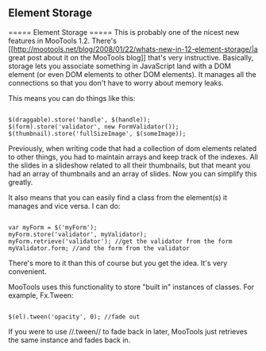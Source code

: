 Element Storage
---------------

===== Element Storage =====
This is probably one of the nicest new features in MooTools 1.2. There's [[http://mootools.net/blog/2008/01/22/whats-new-in-12-element-storage/|a great post about it on the MooTools blog]] that's very instructive. Basically, storage lets you associate something in JavaScript land with a DOM element (or even DOM elements to other DOM elements). It manages all the connections so that you don't have to worry about memory leaks.

This means you can do things like this:

<code javascript>
$(draggable).store('handle', $(handle));
$(form).store('validator', new FormValidator());
$(thumbnail).store('fullSizeImage', $(someImage));
</code>

Previously, when writing code that had a collection of dom elements related to other things, you had to maintain arrays and keep track of the indexes. All the slides in a slideshow related to all their thumbnails, but that meant you had an array of thumbnails and an array of slides. Now you can simplify this greatly.

It also means that you can easily find a class from the element(s) it manages and vice versa. I can do:

<code javascript>
var myForm = $('myForm');
myForm.store('validator', myValidator);
myForm.retrieve('validator'); //get the validator from the form
myValidator.form; //and the form from the validator
</code>

There's more to it than this of course but you get the idea. It's very convenient.

MooTools uses this functionality to store "built in" instances of classes. For example, Fx.Tween:

<code javascript>
$(el).tween('opacity', 0); //fade out
</code>

If you were to use //.tween// to fade back in later, MooTools just retrieves the same instance and fades back in.
